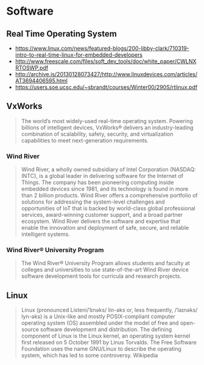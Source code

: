 # Software

## Real Time Operating System

- https://www.linux.com/news/featured-blogs/200-libby-clark/710319-intro-to-real-time-linux-for-embedded-developers
- http://www.freescale.com/files/soft_dev_tools/doc/white_paper/CWLNXRTOSWP.pdf
- http://archive.is/20130128073427/http://www.linuxdevices.com/articles/AT3694406595.html
- https://users.soe.ucsc.edu/~sbrandt/courses/Winter00/290S/rtlinux.pdf

## VxWorks

> The world’s most widely-used real-time operating system. Powering billions of intelligent devices, VxWorks® delivers an industry-leading combination of scalability, safety, security, and virtualization capabilities to meet next-generation requirements.

### Wind River

> Wind River, a wholly owned subsidiary of Intel Corporation (NASDAQ: INTC), is a global leader in delivering software for the Internet of Things. The company has been pioneering computing inside embedded devices since 1981, and its technology is found in more than 2 billion products. Wind River offers a comprehensive portfolio of solutions for addressing the system-level challenges and opportunities of IoT that is backed by world-class global professional services, award-winning customer support, and a broad partner ecosystem. Wind River delivers the software and expertise that enable the innovation and deployment of safe, secure, and reliable intelligent systems.

### Wind River® University Program

> The Wind River® University Program allows students and faculty at colleges and universities to use state-of-the-art Wind River device software development tools for curricula and research projects.

## Linux

> Linux (pronounced Listeni/ˈlɪnəks/ lin-əks or, less frequently, /ˈlaɪnəks/ lyn-əks) is a Unix-like and mostly POSIX-compliant computer operating system (OS) assembled under the model of free and open-source software development and distribution. The defining component of Linux is the Linux kernel, an operating system kernel first released on 5 October 1991 by Linus Torvalds. The Free Software Foundation uses the name GNU/Linux to describe the operating system, which has led to some controversy. Wikipedia
